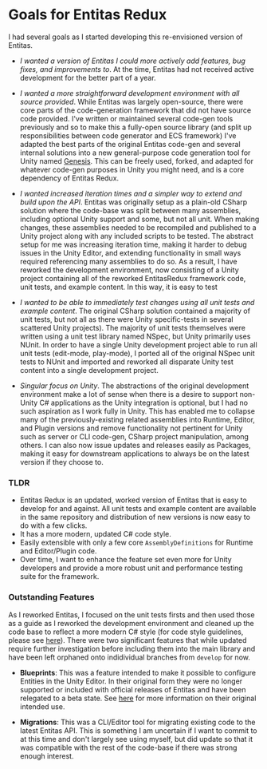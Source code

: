 # Goals for Entitas Redux
I had several goals as I started developing this re-envisioned version of Entitas.

* _I wanted a version of Entitas I could more actively add features, bug fixes, and improvements to_.  At the time, Entitas had not received active development for the better part of a year.

* _I wanted a more straightforward development environment with all source provided_. While Entitas was largely open-source, there were core parts of the code-generation framework that did not have source code provided. I've written or maintained several code-gen tools previously and so to make this a fully-open source library (and split up responsibilities between code generator and ECS framework) I've adapted the best parts of the original Entitas code-gen and several internal solutions into a new general-purpose code generation tool for Unity named [Genesis](https://github.com/jeffcampbellmakesgames/Genesis). This can be freely used, forked, and adapted for whatever code-gen purposes in Unity you might need, and is a core dependency of Entitas Redux.

* _I wanted increased iteration times and a simpler way to extend and build upon the API_. Entitas was originally setup as a plain-old CSharp solution where the code-base was split between many assemblies, including optional Unity support and some, but not all unit. When making changes, these assemblies needed to be recompiled and published to a Unity project along with any included scripts to be tested. The abstract setup for me was increasing iteration time, making it harder to debug issues in the Unity Editor, and extending functionality in small ways required referencing many assemblies to do so. As a result, I have reworked the development environment, now consisting of a Unity project containing all of the reworked EntitasRedux framework code, unit tests, and example content. In this way, it is easy to test

* _I wanted to be able to immediately test changes using all unit tests and example content_. The original CSharp solution contained a majority of unit tests, but not all as there were Unity specific-tests in several scattered Unity projects). The majority of unit tests themselves were written using a unit test library named NSpec, but Unity primarily uses NUnit. In order to have a single Unity development project able to run all unit tests (edit-mode, play-mode), I ported all of the original NSpec unit tests to NUnit and imported and reworked all disparate Unity test content into a single development project.

* _Singular focus on Unity_. The abstractions of the original development environment make a lot of sense when there is a desire to support non-Unity C# applications as the Unity integration is optional, but I had no such aspiration as I work fully in Unity. This has enabled me to collapse many of the previously-existing related assemblies into Runtime, Editor, and Plugin versions and remove functionality not pertinent for Unity such as server or CLI code-gen, CSharp project manipulation, among others. I can also now issue updates and releases easily as Packages, making it easy for downstream applications to always be on the latest version if they choose to.

### TLDR

* Entitas Redux is an updated, worked version of Entitas that is easy to develop for and against. All unit tests and example content are available in the same repository and distribution of new versions is now easy to do with a few clicks. 
* It has a more modern, updated C# code style.
* Easily extensible with only a few core `AssemblyDefinitions` for Runtime and Editor/Plugin code.
* Over time, I want to enhance the feature set even more for Unity developers and provide a more robust unit and performance testing suite for the framework.

### Outstanding Features

As I reworked Entitas, I focused on the unit tests firsts and then used those as a guide as I reworked the development environment and cleaned up the code base to reflect a more modern C# style (for code style guidelines, please see [here](CONTRIBUTING.md)). There were two significant features that while updated require further investigation before including them into the main library and have been left orphaned onto indidividual branches from `develop` for now.

* **Blueprints**: This was a feature intended to make it possible to configure Entities in the Unity Editor. In their original form they were no longer supported or included with official releases of Entitas and have been relegated to a beta state. See [here](https://github.com/sschmid/Entitas-CSharp/wiki/Entitas-Blueprints) for more information on their original intended use.

* **Migrations**: This was a CLI/Editor tool for migrating existing code to the latest Entitas API. This is something I am uncertain if I want to commit to at this time and don't largely see using myself, but did update so that it was compatible with the rest of the code-base if there was strong enough interest.